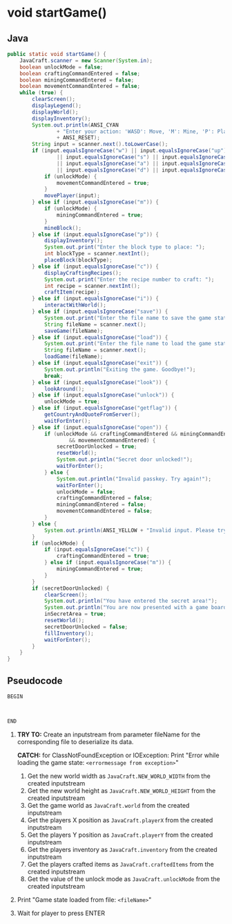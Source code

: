 # void startGame()

## Java

```java
public static void startGame() {
    JavaCraft.scanner = new Scanner(System.in);
    boolean unlockMode = false;
    boolean craftingCommandEntered = false;
    boolean miningCommandEntered = false;
    boolean movementCommandEntered = false;
    while (true) {
        clearScreen();
        displayLegend();
        displayWorld();
        displayInventory();
        System.out.println(ANSI_CYAN
                + "Enter your action: 'WASD': Move, 'M': Mine, 'P': Place, 'C': Craft, 'I': Interact, 'Save': Save, 'Load': Load, 'Exit': Quit, 'Unlock': Unlock Secret Door"
                + ANSI_RESET);
        String input = scanner.next().toLowerCase();
        if (input.equalsIgnoreCase("w") || input.equalsIgnoreCase("up")
                || input.equalsIgnoreCase("s") || input.equalsIgnoreCase("down")
                || input.equalsIgnoreCase("a") || input.equalsIgnoreCase("left")
                || input.equalsIgnoreCase("d") || input.equalsIgnoreCase("right")) {
            if (unlockMode) {
                movementCommandEntered = true;
            }
            movePlayer(input);
        } else if (input.equalsIgnoreCase("m")) {
            if (unlockMode) {
                miningCommandEntered = true;
            }
            mineBlock();
        } else if (input.equalsIgnoreCase("p")) {
            displayInventory();
            System.out.print("Enter the block type to place: ");
            int blockType = scanner.nextInt();
            placeBlock(blockType);
        } else if (input.equalsIgnoreCase("c")) {
            displayCraftingRecipes();
            System.out.print("Enter the recipe number to craft: ");
            int recipe = scanner.nextInt();
            craftItem(recipe);
        } else if (input.equalsIgnoreCase("i")) {
            interactWithWorld();
        } else if (input.equalsIgnoreCase("save")) {
            System.out.print("Enter the file name to save the game state: ");
            String fileName = scanner.next();
            saveGame(fileName);
        } else if (input.equalsIgnoreCase("load")) {
            System.out.print("Enter the file name to load the game state: ");
            String fileName = scanner.next();
            loadGame(fileName);
        } else if (input.equalsIgnoreCase("exit")) {
            System.out.println("Exiting the game. Goodbye!");
            break;
        } else if (input.equalsIgnoreCase("look")) {
            lookAround();
        } else if (input.equalsIgnoreCase("unlock")) {
            unlockMode = true;
        } else if (input.equalsIgnoreCase("getflag")) {
            getCountryAndQuoteFromServer();
            waitForEnter();
        } else if (input.equalsIgnoreCase("open")) {
            if (unlockMode && craftingCommandEntered && miningCommandEntered
                    && movementCommandEntered) {
                secretDoorUnlocked = true;
                resetWorld();
                System.out.println("Secret door unlocked!");
                waitForEnter();
            } else {
                System.out.println("Invalid passkey. Try again!");
                waitForEnter();
                unlockMode = false;
                craftingCommandEntered = false;
                miningCommandEntered = false;
                movementCommandEntered = false;
            }
        } else {
            System.out.println(ANSI_YELLOW + "Invalid input. Please try again." + ANSI_RESET);
        }
        if (unlockMode) {
            if (input.equalsIgnoreCase("c")) {
                craftingCommandEntered = true;
            } else if (input.equalsIgnoreCase("m")) {
                miningCommandEntered = true;
            }
        }
        if (secretDoorUnlocked) {
            clearScreen();
            System.out.println("You have entered the secret area!");
            System.out.println("You are now presented with a game board with a flag!");
            inSecretArea = true;
            resetWorld();
            secretDoorUnlocked = false;
            fillInventory();
            waitForEnter();
        }
    }
}
```

## Pseudocode

```java
BEGIN



END
```

1. **TRY TO:** Create an inputstream from parameter fileName for the corresponding file to deserialize its data.

   **CATCH:** for ClassNotFoundException or IOException: Print "Error while loading the game state: `<errormessage from exception>`"
   1. Get the new world width as `JavaCraft.NEW_WORLD_WIDTH` from the created inputstream
   2. Get the new world height as `JavaCraft.NEW_WORLD_HEIGHT` from the created inputstream
   3. Get the game world as `JavaCraft.world` from the created inputstream
   4. Get the players X position as `JavaCraft.playerX` from the created inputstream
   5. Get the players Y position as `JavaCraft.playerY` from the created inputstream
   6. Get the players inventory as `JavaCraft.inventory` from the created inputstream
   7. Get the players crafted items as `JavaCraft.craftedItems` from the created inputstream
   8. Get the value of the unlock mode as `JavaCraft.unlockMode` from the created inputstream
2.  Print "Game state loaded from file: `<fileName>`"
3.  Wait for player to press ENTER